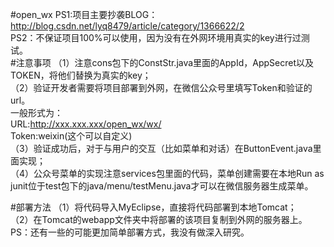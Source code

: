 #open_wx
PS1:项目主要抄袭BLOG：http://blog.csdn.net/lyq8479/article/category/1366622/2   
PS2：不保证项目100%可以使用，因为没有在外网环境用真实的key进行过测试。   
#注意事项
（1）注意cons包下的ConstStr.java里面的AppId，AppSecret以及TOKEN，将他们替换为真实的key；   
（2）验证开发者需要将项目部署到外网，在微信公众号里填写Token和验证的url。   
 一般形式为：   
    URL:http://xxx.xxx.xxx/open_wx/wx/   
    Token:weixin(这个可以自定义)   
（3）验证成功后，对于与用户的交互（比如菜单和对话）在ButtonEvent.java里面实现；   
（4）公众号菜单的实现注意services包里面的代码，菜单创建需要在本地Run as junit位于test包下的java/menu/testMenu.java才可以在微信服务器生成菜单。   

#部署方法
（1）将代码导入MyEclipse，直接将代码部署到本地Tomcat；  
（2）在Tomcat的webapp文件夹中将部署的该项目复制到外网的服务器上。   
PS：还有一些的可能更加简单部署方式，我没有做深入研究。   